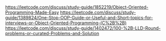 https://leetcode.com/discuss/study-guide/1852219/Object-Oriented-Programming-Made-Easy
https://leetcode.com/discuss/study-guide/1389824/One-Stop-OOP-Guide-or-Useful-and-Short-topics-for-interviews-or-Object-Oriented-Programming-(C%2B%2B)
https://leetcode.com/discuss/study-guide/1402472/100-%2B-LLD-Round-problems-or-curated-Problems-and-Solution
